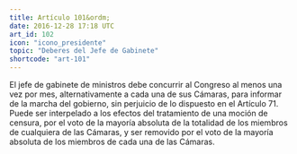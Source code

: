 ```yaml
---
title: Artículo 101&ordm;
date: 2016-12-28 17:18 UTC
art_id: 102
icon: "icono_presidente"
topic: "Deberes del Jefe de Gabinete"
shortcode: "art-101"
---
```

El jefe de gabinete de ministros debe concurrir al Congreso al menos una vez por mes, alternativamente a cada una de sus Cámaras, para informar de la marcha del gobierno, sin perjuicio de lo dispuesto en el Artículo 71. Puede ser interpelado a los efectos del tratamiento de una moción de censura, por el voto de la mayoría absoluta de la totalidad de los miembros de cualquiera de las Cámaras, y ser removido por el voto de la mayoría absoluta de los miembros de cada una de las Cámaras.
